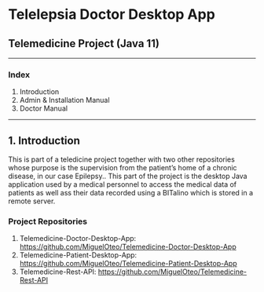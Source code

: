 # Telelepsia Doctor Desktop App
## Telemedicine Project (Java 11)
-------------------------------
### Index

1. Introduction
2. Admin & Installation Manual
3. Doctor Manual

-------------------------------

## 1. Introduction

This is part of a teledicine project together with two other repositories whose purpose is the supervision from the patient’s home of a chronic disease, in our case Epilepsy.. This part of the project is the desktop Java application used by a medical personnel to access the medical data of patients as well ass their data recorded using a BITalino which is stored in a remote server.

### Project Repositories

1. Telemedicine-Doctor-Desktop-App: https://github.com/MiguelOteo/Telemedicine-Doctor-Desktop-App
2. Telemedicine-Patient-Desktop-App: https://github.com/MiguelOteo/Telemedicine-Patient-Desktop-App
3. Telemedicine-Rest-API: https://github.com/MiguelOteo/Telemedicine-Rest-API


